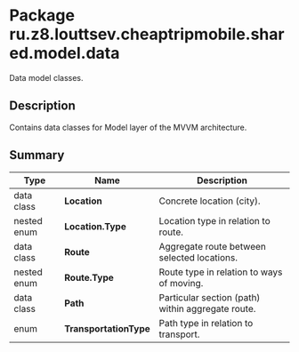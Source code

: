 # Package ru.z8.louttsev.cheaptripmobile.shared.model.data

Data model classes.

## Description

Contains data classes for Model layer of the MVVM architecture.

## Summary

Type                  | Name                   | Description
----------------------|------------------------|--------------------------------------------------------------------
data class            | **Location**           | Concrete location (city).
nested enum           | **Location.Type**      | Location type in relation to route.
data class            | **Route**              | Aggregate route between selected locations.
nested enum           | **Route.Type**         | Route type in relation to ways of moving.
data class            | **Path**               | Particular section (path) within aggregate route.
enum                  | **TransportationType** | Path type in relation to transport.
